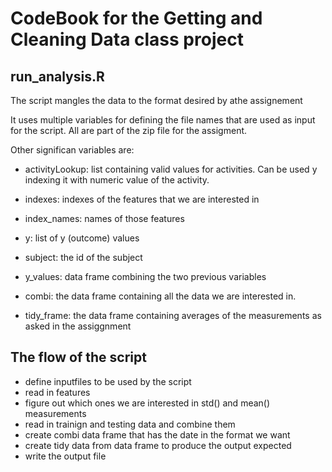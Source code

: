 CodeBook for the Getting and Cleaning Data class project
==============


run_analysis.R  
--------------

The script mangles the data to the format desired by athe assignement

It uses multiple variables for defining the file names that are used as input for the script. All are part of the zip file for the assigment.

Other significan variables are:

- activityLookup: list containing valid values for activities. Can be used y indexing it with numeric value of the activity.
- indexes: indexes of the features that we are interested in
- index_names: names of those features

- y: list of y (outcome) values
- subject: the id of the subject
- y_values: data frame combining the two previous variables

- combi: the data frame containing all the data we are interested in. 
- tidy_frame: the data frame containing averages of the measurements as asked in the assiggnment

The flow of the script  
--------------

- define inputfiles to be used by the script
- read in features
- figure out which ones we are interested in std() and mean() measurements
- read in trainign and testing data and combine them
- create combi data frame that has the date in the format we want
- create tidy data from data frame to produce the output expected
- write the output file

